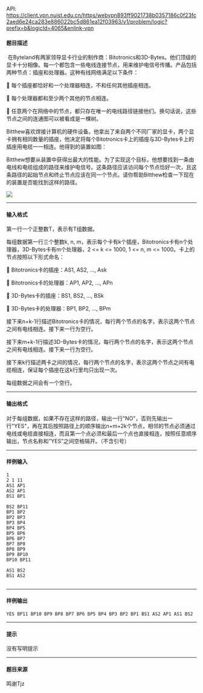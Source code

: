 API: https://client.vpn.nuist.edu.cn/https/webvpn893ff9021738b0357186c0f23fc2aed6e24ca283e886022bc5d861ea12f03963/v1/problem/logic?prefix=b&logicId=4065&enlink-vpn

#### 题目描述

 在Byteland有两家领导显卡行业的制作商：Bitotronics和3D-Bytes。他们顶级的显卡十分相像。每一个都包含一些电线连接节点，用来维护电信号传播。产品包括两种节点：插座和处理器。这种有线网络满足以下条件：

  每个插座都恰好和一个处理器相连，不和任何其他插座相连。

  每个处理器都和至少两个其他的节点相连。

  任意两个在网络中的节点，都只存在唯一的电线路径链接他们。换句话说，这些节点之间的连通图可以被看成是一棵树。

Bitthew喜欢焊接计算机的硬件设备。他拿出了来自两个不同厂家的显卡，两个显卡拥有相同数量的插座，他决定将每个Bitotronics卡上的插座与3D-Bytes卡上的插座用电缆一一相连。他得到的装置如图：

Bitthew想要从装置中获得出最大的性能。为了实现这个目标，他想要找到一条由电线和电缆组成的路径来维护电信号。这条路径应该访问每个节点恰好一次，且这条路径的起始节点和终止节点应该在同一个节点。请你帮助Bitthew检查一下现在的装置是否能找到这样的路径。

![](../file/4065_0.jpg)

---

#### 输入格式

第一行一个正整数T，表示有T组数据。

每组数据第一行三个整数k, n, m，表示每个卡有k个插座，Bitotronics卡有n个处理器，3D-Bytes卡有m个处理器，2 <= k <= 1000, 1 <= n, m <= 1000。卡上的节点按照以下形式命名：

  Bitotronics卡的插座：AS1, AS2, ..., Ask

  Bitotronics卡的处理器：AP1, AP2, ..., APn

  3D-Bytes卡的插座：BS1, BS2, ..., BSk

  3D-Bytes卡的处理器：BP1, BP2, ..., BPm

接下来n+k-1行描述Bitotronics卡的情况，每行两个节点的名字，表示这两个节点之间有电线相连。接下来一行为空行。

接下来m+k-1行描述3D-Bytes卡的情况，每行两个节点的名字，表示这两个节点之间有电线相连。接下来一行为空行。

接下来k行描述两卡之间的情况，每行两个节点的名字，表示这两个节点之间有电缆相连，保证每个插座在这k行里均只出现一次。

每组数据之间会有一个空行。

---

#### 输出格式

对于每组数据，如果不存在这样的路径，输出一行"NO"，否则先输出一行"YES"，再在其后按照路径上的顺序输出n+m+2k个节点，相邻的节点必须通过电线或电缆直接相连，而且第一个点必须和最后一个点也直接相连，按照任意顺序输出，节点名称和”YES”之间空格隔开。（不含引号）

---

#### 样例输入
```
1
2 1 11
AS1 AP1
AS2 AP1
BS1 BP1

BS2 BP11
BP1 BP2
BP2 BP3
BP3 BP4
BP4 BP5
BP5 BP6
BP6 BP7
BP7 BP8
BP8 BP9
BP9 BP10
BP10 BP11

AS1 BS2
BS1 AS2


```

---

#### 样例输出
```
YES BP11 BP10 BP9 BP8 BP7 BP6 BP5 BP4 BP3 BP2 BP1 BS1 AS2 AP1 AS1 BS2

```

---

#### 提示

没有写明提示

---

#### 题目来源

鸣谢Tjz